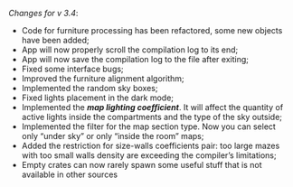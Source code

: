 _Changes for v 3.4_:
- Code for furniture processing has been refactored, some new objects have been added;
- App will now properly scroll the compilation log to its end;
- App will now save the compilation log to the file after exiting;
- Fixed some interface bugs;
- Improved the furniture alignment algorithm;
- Implemented the random sky boxes;
- Fixed lights placement in the dark mode;
- Implemented the ***map lighting coefficient***. It will affect the quantity of active lights inside the compartments and the type of the sky outside;
- Implemented the filter for the map section type. Now you can select only “under sky” or only “inside the room” maps;
- Added the restriction for size-walls coefficients pair: too large mazes with too small walls density are exceeding the compiler’s limitations;
- Empty crates can now rarely spawn some useful stuff that is not available in other sources

